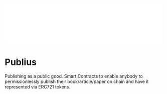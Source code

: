 ![Publius Logo](Publius-Transparent-White.png)
# Publius
Publishing as a public good.  Smart Contracts to enable anybody to permissionlessly publish their book/article/paper on chain and have it represented via ERC721 tokens.
